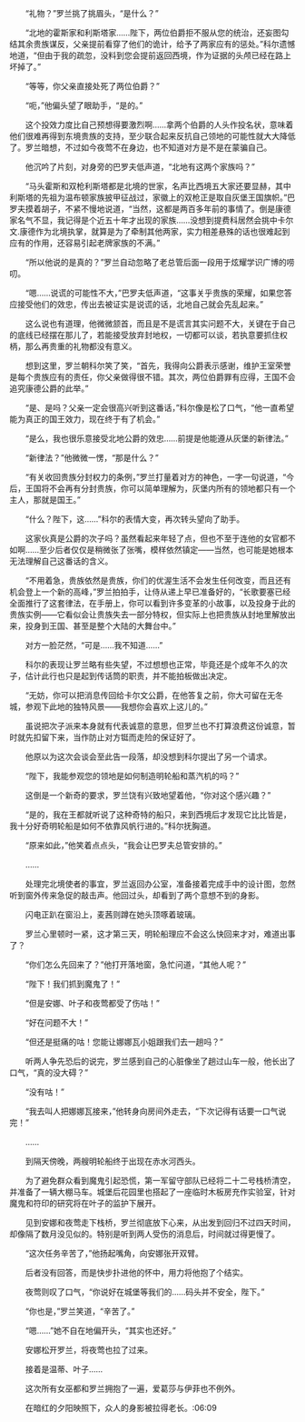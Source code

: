 　　“礼物？”罗兰挑了挑眉头，“是什么？”

　　“北地的霍斯家和利斯塔家……陛下，两位伯爵拒不服从您的统治，还妄图勾结其余贵族谋反，父亲提前看穿了他们的诡计，给予了两家应有的惩处。”科尔遗憾地道，“但由于我的疏忽，没料到您会提前返回西境，作为证据的头颅已经在路上坏掉了。”

　　“等等，你父亲直接处死了两位伯爵？”

　　“呃，”他偏头望了眼助手，“是的。”

　　这个投效力度比自己预想得要激烈啊……拿两个伯爵的人头作投名状，意味着他们很难再得到东境贵族的支持，至少联合起来反抗自己领地的可能性就大大降低了。罗兰暗想，不过如今夜莺不在身边，也不知道对方是不是在蒙骗自己。

　　他沉吟了片刻，对身旁的巴罗夫低声道，“北地有这两个家族吗？”

　　“马头霍斯和双枪利斯塔都是北境的世家，名声比西境五大家还要显赫，其中利斯塔的先祖为温布顿家族披甲征战过，家徽上的双枪正是取自灰堡王国旗帜。”巴罗夫摸着胡子，不紧不慢地说道，“当然，这都是两百多年前的事情了。倒是康德家名气不显，我记得是个近五十年才出现的家族……没想到提费科居然会挑中卡尔文.康德作为北境执掌，就算是为了牵制其他两家，实力相差悬殊的话也很难起到应有的作用，还容易引起老牌家族的不满。”

　　“所以他说的是真的？”罗兰自动忽略了老总管后面一段用于炫耀学识广博的唠叨。

　　“嗯……说谎的可能性不大，”巴罗夫低声道，“这事关乎贵族的荣耀，如果您答应接受他们的效忠，传出去被证实是说谎的话，北地自己就会先乱起来。”

　　这么说也有道理，他微微颔首，而且是不是谎言其实问题不大，关键在于自己的底线已经摆在那儿了，若能接受放弃封地权，一切都可以谈，若执意要抓住权柄，那么再贵重的礼物都没有意义。

　　想到这里，罗兰朝科尔笑了笑，“首先，我得向公爵表示感谢，维护王室荣誉是每个贵族应有的责任，你父亲做得很不错。其次，两位伯爵罪有应得，王国不会追究康德公爵的此举。”

　　“是、是吗？父亲一定会很高兴听到这番话，”科尔像是松了口气，“他一直希望能为真正的国王效力，现在终于有了机会。”

　　“是么，我也很乐意接受北地公爵的效忠……前提是他能遵从灰堡的新律法。”

　　“新律法？”他微微一愣，“那是什么？”

　　“有关收回贵族分封权力的条例，”罗兰打量着对方的神色，一字一句说道，“今后，王国将不会再有分封贵族，你可以简单理解为，灰堡内所有的领地都只有一个主人，那就是国王。”

　　“什么？陛下，这……”科尔的表情大变，再次转头望向了助手。

　　这家伙真是公爵的次子吗？虽然看起来年轻了点，但也不至于连他的女官都不如啊……至少后者仅仅是稍微张了张嘴，模样依然镇定——当然，也可能是她根本无法理解自己这番话的含义。

　　“不用着急，贵族依然是贵族，你们的优渥生活不会发生任何改变，而且还有机会登上一个新的高峰，”罗兰拍拍手，让侍从递上早已准备好的，“长歌要塞已经全面推行了这套律法，在手册上，你可以看到许多变革的小故事，以及投身于此的贵族实例——它看似会让贵族失去一部分特权，但实际上也把贵族从封地里解放出来，投身到王国、甚至是整个大陆的大舞台中。”

　　对方一脸茫然，“可是……我不知道……”

　　科尔的表现让罗兰略有些失望，不过想想也正常，毕竟还是个成年不久的次子，估计此行也只是起到传话筒的职责，并不能拍板做出决定。

　　“无妨，你可以把消息传回给卡尔文公爵，在他答复之前，你大可留在无冬城，参观下此地的独特风景——我想你会喜欢上这儿的。”

　　虽说把次子派来本身就有代表诚意的意思，但罗兰也不打算浪费这份诚意，暂时就先扣留下来，当作防止对方铤而走险的保证好了。

　　他原以为这次会谈会至此告一段落，却没想到科尔提出了另一个请求。

　　“陛下，我能参观您的领地是如何制造明轮船和蒸汽机的吗？”

　　这倒是一个新奇的要求，罗兰饶有兴致地望着他，“你对这个感兴趣？”

　　“是的，我在王都就听说了这种奇特的船只，来到西境后才发现它比比皆是，我十分好奇明轮船是如何不依靠风帆行进的。”科尔抚胸道。

　　“原来如此，”他笑着点点头，“我会让巴罗夫总管安排的。”

　　……

　　处理完北境使者的事宜，罗兰返回办公室，准备接着完成手中的设计图，忽然听到窗外传来急促的敲击声。他回过头，却看到了两个意想不到的身影。

　　闪电正趴在窗沿上，麦茜则蹲在她头顶啄着玻璃。

　　罗兰心里顿时一紧，这才第三天，明轮船理应不会这么快回来才对，难道出事了？

　　“你们怎么先回来了？”他打开落地窗，急忙问道，“其他人呢？”

　　“陛下！我们抓到魔鬼了！”

　　“但是安娜、叶子和夜莺都受了伤咕！”

　　“好在问题不大！”

　　“但还是挺痛的咕！您能让娜娜瓦小姐跟我们去一趟吗？”

　　听两人争先恐后的说完，罗兰感到自己的心脏像坐了趟过山车一般，他长出了口气，“真的没大碍？”

　　“没有咕！”

　　“我去叫人把娜娜瓦接来，”他转身向房间外走去，“下次记得有话要一口气说完！”

　　……

　　到隔天傍晚，两艘明轮船终于出现在赤水河西头。

　　为了避免群众看到魔鬼引起恐慌，第一军留守部队已经将二十二号栈桥清空，并准备了一辆大棚马车。城堡后花园里也搭起了一座临时木板房充作实验室，针对魔鬼和符印的研究将在叶子的监护下展开。

　　见到安娜和夜莺走下栈桥，罗兰彻底放下心来，从出发到回归不过四天时间，却像隔了数月没见似的。特别是听到两人受伤的消息后，时间就过得更慢了。

　　“这次任务辛苦了，”他扬起嘴角，向安娜张开双臂。

　　后者没有回答，而是快步扑进他的怀中，用力将他抱了个结实。

　　夜莺则叹了口气，“你说好在城堡等我们的……码头并不安全，陛下。”

　　“你也是，”罗兰笑道，“辛苦了。”

　　“嗯……”她不自在地偏开头，“其实也还好。”

　　安娜松开罗兰，将夜莺也拉了过来。

　　接着是温蒂、叶子……

　　这次所有女巫都和罗兰拥抱了一遍，爱葛莎与伊菲也不例外。

　　在暗红的夕阳映照下，众人的身影被拉得老长。:06:09
